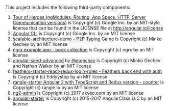 This project includes the following third-party components:

1. [Tour of Heroes (ngModules, Routing, App Specs, HTTP, Server Communication versions)](https://github.com/dancancro/tour-of-heroes-versions) is Copyright (c) Google Inc. by an MIT-style license that can be found in the LICENSE file at http://angular.io/license
2. [Angular CLI](https://github.com/angular/angular-cli) is Copyright (c) Google Inc. by an MIT license
3. [scalable-architecture-demo - P2P Typing Game](https://github.com/mgechev/scalable-architecture-demo) is Copyright (c) Minko Gechev by an MIT license
4. [ngrx example app - book collection](https://github.com/ngrx/example-app) is Copyright (c) ngrx by an MIT license
5. [angular-seed-advanced](https://github.com/NathanWalker/angular-seed-advanced) by [@mgechev](https://github.com/mgechev) is Copyright (c) Minko Gechev and Nathan Walker by an MIT license
6. [feathers-starter-react-redux-login-roles - Feathers back end with auth](https://github.com/eddyystop/feathers-starter-react-redux-login-roles) is Copyright (c) Eddyystop by an MIT license
7. [rangle-starter Angular 2 with TypeScript and Redux version - counter](https://www.npmjs.com/package/rangle-starter) is Copyright (c) rangle.io by an MIT license
8. [ng2-admin](https://github.com/akveo/ng2-admin) is Copyright (c) 2017 akveo.com by an MIT license
9. [angular-starter](https://github.com/AngularClass/angular-starter) is Copyright (c) 2015-2017 AngularClass LLC by an MIT license
